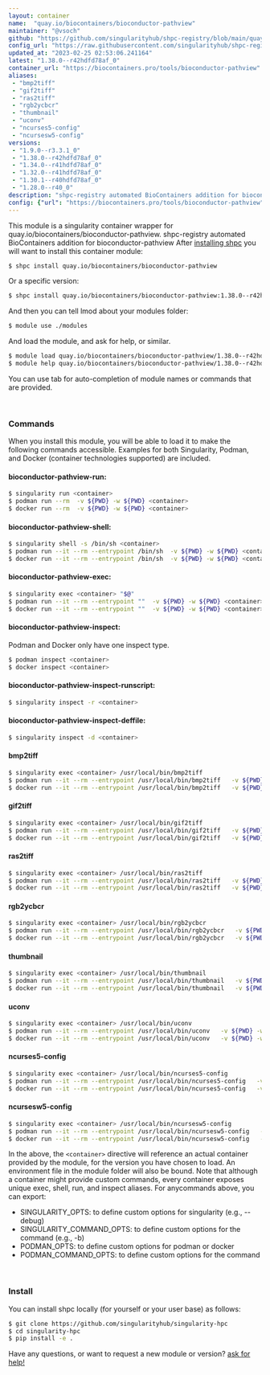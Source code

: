 ```yaml
---
layout: container
name:  "quay.io/biocontainers/bioconductor-pathview"
maintainer: "@vsoch"
github: "https://github.com/singularityhub/shpc-registry/blob/main/quay.io/biocontainers/bioconductor-pathview/container.yaml"
config_url: "https://raw.githubusercontent.com/singularityhub/shpc-registry/main/quay.io/biocontainers/bioconductor-pathview/container.yaml"
updated_at: "2023-02-25 02:53:06.241164"
latest: "1.38.0--r42hdfd78af_0"
container_url: "https://biocontainers.pro/tools/bioconductor-pathview"
aliases:
 - "bmp2tiff"
 - "gif2tiff"
 - "ras2tiff"
 - "rgb2ycbcr"
 - "thumbnail"
 - "uconv"
 - "ncurses5-config"
 - "ncursesw5-config"
versions:
 - "1.9.0--r3.3.1_0"
 - "1.38.0--r42hdfd78af_0"
 - "1.34.0--r41hdfd78af_0"
 - "1.32.0--r41hdfd78af_0"
 - "1.30.1--r40hdfd78af_0"
 - "1.28.0--r40_0"
description: "shpc-registry automated BioContainers addition for bioconductor-pathview"
config: {"url": "https://biocontainers.pro/tools/bioconductor-pathview", "maintainer": "@vsoch", "description": "shpc-registry automated BioContainers addition for bioconductor-pathview", "latest": {"1.38.0--r42hdfd78af_0": "sha256:f6f4144f4a40050610720b1023c9b88dcccf3501a6bc074727cb064408a4cf69"}, "tags": {"1.9.0--r3.3.1_0": "sha256:26b40ed1c40166565f17f5f68bf66d85868190deedf4fb1e143b2fc269b482ad", "1.38.0--r42hdfd78af_0": "sha256:f6f4144f4a40050610720b1023c9b88dcccf3501a6bc074727cb064408a4cf69", "1.34.0--r41hdfd78af_0": "sha256:4214800ccddc9e8deb5d7ceade6224088fbeea5054da4c712bd17a0ef09219cc", "1.32.0--r41hdfd78af_0": "sha256:a6a9bf49d597560af173ae4e6e4dd3ebd8b47d8ebaef6c3948cb2b216eb6a50d", "1.30.1--r40hdfd78af_0": "sha256:9986e2e4486459a982737a9a9fc1d9854141589273e7a8f7124a26825699ac5a", "1.28.0--r40_0": "sha256:47dc1af47e8453f76a88fa61b6891d2b58f497d3c07248e73d6017b98c9ab6bc"}, "docker": "quay.io/biocontainers/bioconductor-pathview", "aliases": {"bmp2tiff": "/usr/local/bin/bmp2tiff", "gif2tiff": "/usr/local/bin/gif2tiff", "ras2tiff": "/usr/local/bin/ras2tiff", "rgb2ycbcr": "/usr/local/bin/rgb2ycbcr", "thumbnail": "/usr/local/bin/thumbnail", "uconv": "/usr/local/bin/uconv", "ncurses5-config": "/usr/local/bin/ncurses5-config", "ncursesw5-config": "/usr/local/bin/ncursesw5-config"}}
---
```


This module is a singularity container wrapper for quay.io/biocontainers/bioconductor-pathview.
shpc-registry automated BioContainers addition for bioconductor-pathview
After [installing shpc](#install) you will want to install this container module:


```bash
$ shpc install quay.io/biocontainers/bioconductor-pathview
```

Or a specific version:

```bash
$ shpc install quay.io/biocontainers/bioconductor-pathview:1.38.0--r42hdfd78af_0
```

And then you can tell lmod about your modules folder:

```bash
$ module use ./modules
```

And load the module, and ask for help, or similar.

```bash
$ module load quay.io/biocontainers/bioconductor-pathview/1.38.0--r42hdfd78af_0
$ module help quay.io/biocontainers/bioconductor-pathview/1.38.0--r42hdfd78af_0
```

You can use tab for auto-completion of module names or commands that are provided.

<br>

### Commands

When you install this module, you will be able to load it to make the following commands accessible.
Examples for both Singularity, Podman, and Docker (container technologies supported) are included.

#### bioconductor-pathview-run:

```bash
$ singularity run <container>
$ podman run --rm  -v ${PWD} -w ${PWD} <container>
$ docker run --rm  -v ${PWD} -w ${PWD} <container>
```

#### bioconductor-pathview-shell:

```bash
$ singularity shell -s /bin/sh <container>
$ podman run --it --rm --entrypoint /bin/sh  -v ${PWD} -w ${PWD} <container>
$ docker run --it --rm --entrypoint /bin/sh  -v ${PWD} -w ${PWD} <container>
```

#### bioconductor-pathview-exec:

```bash
$ singularity exec <container> "$@"
$ podman run --it --rm --entrypoint ""  -v ${PWD} -w ${PWD} <container> "$@"
$ docker run --it --rm --entrypoint ""  -v ${PWD} -w ${PWD} <container> "$@"
```

#### bioconductor-pathview-inspect:

Podman and Docker only have one inspect type.

```bash
$ podman inspect <container>
$ docker inspect <container>
```

#### bioconductor-pathview-inspect-runscript:

```bash
$ singularity inspect -r <container>
```

#### bioconductor-pathview-inspect-deffile:

```bash
$ singularity inspect -d <container>
```


#### bmp2tiff

```bash
$ singularity exec <container> /usr/local/bin/bmp2tiff
$ podman run --it --rm --entrypoint /usr/local/bin/bmp2tiff   -v ${PWD} -w ${PWD} <container> -c " $@"
$ docker run --it --rm --entrypoint /usr/local/bin/bmp2tiff   -v ${PWD} -w ${PWD} <container> -c " $@"
```


#### gif2tiff

```bash
$ singularity exec <container> /usr/local/bin/gif2tiff
$ podman run --it --rm --entrypoint /usr/local/bin/gif2tiff   -v ${PWD} -w ${PWD} <container> -c " $@"
$ docker run --it --rm --entrypoint /usr/local/bin/gif2tiff   -v ${PWD} -w ${PWD} <container> -c " $@"
```


#### ras2tiff

```bash
$ singularity exec <container> /usr/local/bin/ras2tiff
$ podman run --it --rm --entrypoint /usr/local/bin/ras2tiff   -v ${PWD} -w ${PWD} <container> -c " $@"
$ docker run --it --rm --entrypoint /usr/local/bin/ras2tiff   -v ${PWD} -w ${PWD} <container> -c " $@"
```


#### rgb2ycbcr

```bash
$ singularity exec <container> /usr/local/bin/rgb2ycbcr
$ podman run --it --rm --entrypoint /usr/local/bin/rgb2ycbcr   -v ${PWD} -w ${PWD} <container> -c " $@"
$ docker run --it --rm --entrypoint /usr/local/bin/rgb2ycbcr   -v ${PWD} -w ${PWD} <container> -c " $@"
```


#### thumbnail

```bash
$ singularity exec <container> /usr/local/bin/thumbnail
$ podman run --it --rm --entrypoint /usr/local/bin/thumbnail   -v ${PWD} -w ${PWD} <container> -c " $@"
$ docker run --it --rm --entrypoint /usr/local/bin/thumbnail   -v ${PWD} -w ${PWD} <container> -c " $@"
```


#### uconv

```bash
$ singularity exec <container> /usr/local/bin/uconv
$ podman run --it --rm --entrypoint /usr/local/bin/uconv   -v ${PWD} -w ${PWD} <container> -c " $@"
$ docker run --it --rm --entrypoint /usr/local/bin/uconv   -v ${PWD} -w ${PWD} <container> -c " $@"
```


#### ncurses5-config

```bash
$ singularity exec <container> /usr/local/bin/ncurses5-config
$ podman run --it --rm --entrypoint /usr/local/bin/ncurses5-config   -v ${PWD} -w ${PWD} <container> -c " $@"
$ docker run --it --rm --entrypoint /usr/local/bin/ncurses5-config   -v ${PWD} -w ${PWD} <container> -c " $@"
```


#### ncursesw5-config

```bash
$ singularity exec <container> /usr/local/bin/ncursesw5-config
$ podman run --it --rm --entrypoint /usr/local/bin/ncursesw5-config   -v ${PWD} -w ${PWD} <container> -c " $@"
$ docker run --it --rm --entrypoint /usr/local/bin/ncursesw5-config   -v ${PWD} -w ${PWD} <container> -c " $@"
```



In the above, the `<container>` directive will reference an actual container provided
by the module, for the version you have chosen to load. An environment file in the
module folder will also be bound. Note that although a container
might provide custom commands, every container exposes unique exec, shell, run, and
inspect aliases. For anycommands above, you can export:

 - SINGULARITY_OPTS: to define custom options for singularity (e.g., --debug)
 - SINGULARITY_COMMAND_OPTS: to define custom options for the command (e.g., -b)
 - PODMAN_OPTS: to define custom options for podman or docker
 - PODMAN_COMMAND_OPTS: to define custom options for the command

<br>

### Install

You can install shpc locally (for yourself or your user base) as follows:

```bash
$ git clone https://github.com/singularityhub/singularity-hpc
$ cd singularity-hpc
$ pip install -e .
```

Have any questions, or want to request a new module or version? [ask for help!](https://github.com/singularityhub/singularity-hpc/issues)